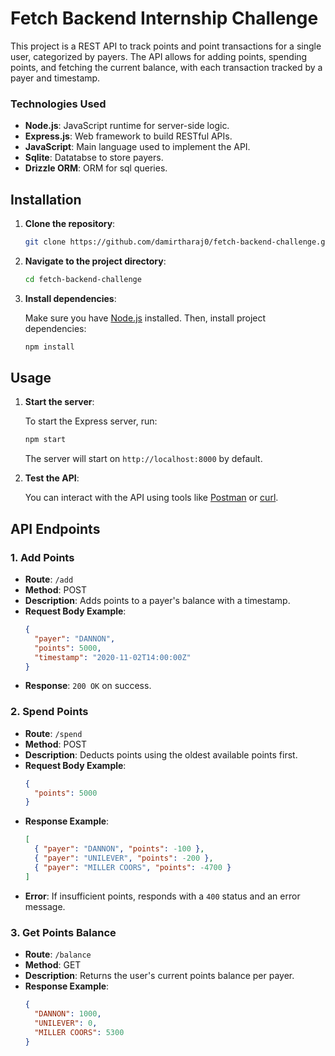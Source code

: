 # Fetch Backend Internship Challenge

This project is a REST API to track points and point transactions for a single user, categorized by payers. The API allows for adding points, spending points, and fetching the current balance, with each transaction tracked by a payer and timestamp.

### Technologies Used
- **Node.js**: JavaScript runtime for server-side logic.
- **Express.js**: Web framework to build RESTful APIs.
- **JavaScript**: Main language used to implement the API.
- **Sqlite**: Datatabse to store payers.
- **Drizzle ORM**: ORM for sql queries.

## Installation

1. **Clone the repository**:

    ```bash
    git clone https://github.com/damirtharaj0/fetch-backend-challenge.git
    ```

2. **Navigate to the project directory**:

    ```bash
    cd fetch-backend-challenge
    ```

3. **Install dependencies**:

    Make sure you have [Node.js](https://nodejs.org/en/) installed. Then, install project dependencies:

    ```bash
    npm install
    ```

## Usage

1. **Start the server**:

    To start the Express server, run:

    ```bash
    npm start
    ```

    The server will start on `http://localhost:8000` by default.

2. **Test the API**:

    You can interact with the API using tools like [Postman](https://www.postman.com/) or [curl](https://curl.se/).

## API Endpoints

### 1. Add Points

- **Route**: `/add`
- **Method**: POST
- **Description**: Adds points to a payer's balance with a timestamp.
- **Request Body Example**:
    ```json
    {
      "payer": "DANNON",
      "points": 5000,
      "timestamp": "2020-11-02T14:00:00Z"
    }
    ```
- **Response**: `200 OK` on success.

### 2. Spend Points

- **Route**: `/spend`
- **Method**: POST
- **Description**: Deducts points using the oldest available points first.
- **Request Body Example**:
    ```json
    {
      "points": 5000
    }
    ```
- **Response Example**:
    ```json
    [
      { "payer": "DANNON", "points": -100 },
      { "payer": "UNILEVER", "points": -200 },
      { "payer": "MILLER COORS", "points": -4700 }
    ]
    ```
- **Error**: If insufficient points, responds with a `400` status and an error message.

### 3. Get Points Balance

- **Route**: `/balance`
- **Method**: GET
- **Description**: Returns the user's current points balance per payer.
- **Response Example**:
    ```json
    {
      "DANNON": 1000,
      "UNILEVER": 0,
      "MILLER COORS": 5300
    }
    ```
